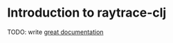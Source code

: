# Introduction to raytrace-clj

TODO: write [great documentation](http://jacobian.org/writing/what-to-write/)
